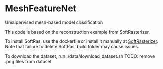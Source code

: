 # MeshFeatureNet
Unsupervised mesh-based model classification

This code is based on the reconstruction example from SoftRasterizer.

To install SoftRas, use the dockerfile or install it manually at
[SoftRasterizer](https://github.com/ShichenLiu/SoftRas). Note that failure to
delete SoftRas' build folder may cause issues.

To download the dataset, run ./data/download_dataset.sh
TODO: remove .png files from dataset
